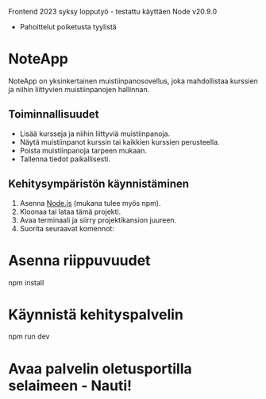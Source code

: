 Frontend 2023 syksy lopputyö - testattu käyttäen Node v20.9.0
  - Pahoittelut poiketusta tyylistä

# NoteApp

NoteApp on yksinkertainen muistiinpanosovellus, joka mahdollistaa kurssien ja niihin liittyvien muistiinpanojen hallinnan.

## Toiminnallisuudet

- Lisää kursseja ja niihin liittyviä muistiinpanoja.
- Näytä muistiinpanot kurssin tai kaikkien kurssien perusteella.
- Poista muistiinpanoja tarpeen mukaan.
- Tallenna tiedot paikallisesti.

## Kehitysympäristön käynnistäminen

1. Asenna [Node.js](https://nodejs.org/) (mukana tulee myös npm).
2. Kloonaa tai lataa tämä projekti.
3. Avaa terminaali ja siirry projektikansion juureen.
4. Suorita seuraavat komennot:


# Asenna riippuvuudet
npm install

# Käynnistä kehityspalvelin
npm run dev


# Avaa palvelin oletusportilla selaimeen - Nauti!

